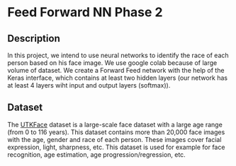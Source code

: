 # Feed Forward NN Phase 2

## Description
In this project, we intend to use neural networks to identify the race of each person based on his face image.  We use google colab because of large volume of dataset.
We create a Forward Feed network with the help of the Keras interface, which contains at least two hidden layers (our network has at least 4 layers wiht input and output layers (softmax)).

## Dataset
The [UTKFace](https://drive.google.com/file/d/0BxYys69jI14kYVM3aVhKS1VhRUk/view?resourcekey=0-dabpv_3J0C0cditpiAfhAw) dataset is a large-scale face dataset with a large age range (from 0 to 116 years). This dataset contains more than 20,000 face images with the age, gender and race of each person. These images cover facial expression, light, sharpness, etc. This dataset is used for example for face recognition, age estimation, age progression/regression, etc.
